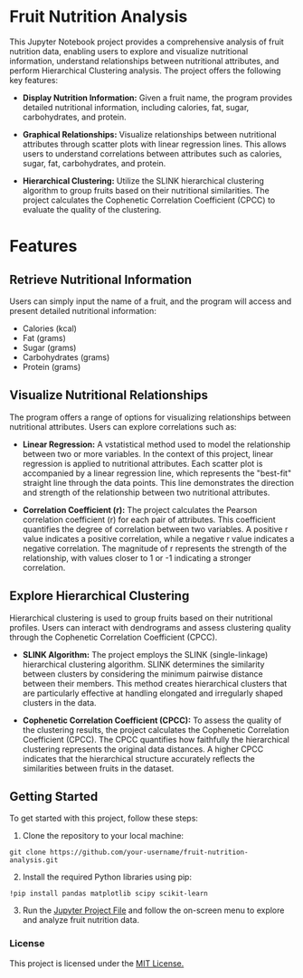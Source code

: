# Fruit Nutrition Analysis

This Jupyter Notebook project provides a comprehensive analysis of fruit nutrition data, enabling users to explore and visualize nutritional information, understand relationships between nutritional attributes, and perform Hierarchical Clustering analysis. The project offers the following key features:

- **Display Nutrition Information:** Given a fruit name, the program provides detailed nutritional information, including calories, fat, sugar, carbohydrates, and protein.

- **Graphical Relationships:** Visualize relationships between nutritional attributes through scatter plots with linear regression lines. This allows users to understand correlations between attributes such as calories, sugar, fat, carbohydrates, and protein.

- **Hierarchical Clustering:** Utilize the SLINK hierarchical clustering algorithm to group fruits based on their nutritional similarities. The project calculates the Cophenetic Correlation Coefficient (CPCC) to evaluate the quality of the clustering.

# Features

## Retrieve Nutritional Information

Users can simply input the name of a fruit, and the program will access and present detailed nutritional information:

- Calories (kcal)
- Fat (grams)
- Sugar (grams)
- Carbohydrates (grams)
- Protein (grams)

## Visualize Nutritional Relationships
The program offers a range of options for visualizing relationships between nutritional attributes. Users can explore correlations such as:

- **Linear Regression:** A vstatistical method used to model the relationship between two or more variables. In the context of this project, linear regression is applied to nutritional attributes. Each scatter plot is accompanied by a linear regression line, which represents the "best-fit" straight line through the data points. This line demonstrates the direction and strength of the relationship between two nutritional attributes.

- **Correlation Coefficient (r):** The project calculates the Pearson correlation coefficient (r) for each pair of attributes. This coefficient quantifies the degree of correlation between two variables. A positive r value indicates a positive correlation, while a negative r value indicates a negative correlation. The magnitude of r represents the strength of the relationship, with values closer to 1 or -1 indicating a stronger correlation.

## Explore Hierarchical Clustering
Hierarchical clustering is used to group fruits based on their nutritional profiles. Users can interact with dendrograms and assess clustering quality through the Cophenetic Correlation Coefficient (CPCC).

- **SLINK Algorithm:** The project employs the SLINK (single-linkage) hierarchical clustering algorithm. SLINK determines the similarity between clusters by considering the minimum pairwise distance between their members. This method creates hierarchical clusters that are particularly effective at handling elongated and irregularly shaped clusters in the data.

- **Cophenetic Correlation Coefficient (CPCC):** To assess the quality of the clustering results, the project calculates the Cophenetic Correlation Coefficient (CPCC). The CPCC quantifies how faithfully the hierarchical clustering represents the original data distances. A higher CPCC indicates that the hierarchical structure accurately reflects the similarities between fruits in the dataset.

## Getting Started

To get started with this project, follow these steps:

1. Clone the repository to your local machine:
```
git clone https://github.com/your-username/fruit-nutrition-analysis.git
```
2. Install the required Python libraries using pip:
```
!pip install pandas matplotlib scipy scikit-learn
```
3. Run the [Jupyter Project File](https://github.com/hyperFounder/Fruit-Nutrition-Lookup/blob/main/Fruit_Nutrition_Lookup.ipynb) and follow the on-screen menu to explore and analyze fruit nutrition data.


### License
This project is licensed under the [MIT License.](https://github.com/hyperFounder/Fruit-Nutrition-Lookup/blob/main/LICENSE)